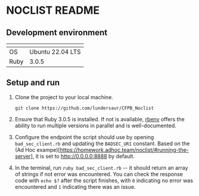 # NOCLIST README

## Development environment

| <!-- -->    | <!-- -->    |
|-----|--------|
| OS | Ubuntu 22.04 LTS |
| Ruby | 3.0.5 |

## Setup and run
1. Clone the project to your local machine.
    
    ```git clone https://github.com/lundersaur/CFPB_Noclist```

2. Ensure that Ruby 3.0.5 is installed. If not is available, [rbenv](https://github.com/rbenv/rbenv) offers the ability to run multiple versions in parallel and is well-documented.

3. Configure the endpoint the script should use by opening `bad_sec_client.rb` and updating the `BADSEC_URI` constant. Based on the (Ad Hoc exampe)[https://homework.adhoc.team/noclist/#running-the-server], it is set to http://0.0.0.0:8888 by default.

4. In the terminal, run `ruby bad_sec_client.rb` -- it should return an array of strings if not error was encountered. You can check the response code with `echo $?` after the script finishes, with `0` indicating no error was encountered and `1` indicating there was an issue.

